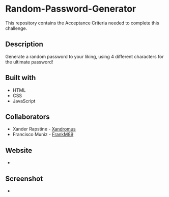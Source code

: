 # Random-Password-Generator

This repository contains the Acceptance Criteria needed to complete this challenge.

## Description

Generate a random password to your liking, using 4 different characters for the ultimate password!<br>

## Built with
<ul>
  <li>HTML<br></li>
  <li>CSS<br></li>
  <li>JavaScript<br></li>
 </ul>

## Collaborators
 <ul>
   <li>Xander Rapstine - <a href="https://github.com/Xandromus">Xandromus</a></li>
   <li>Francisco Muniz - <a href="https://github.com/FrankM89">FrankM89</a></li>
 </ul>
      
## Website
  <ul>
      <li> <a href="/"></a></li>
  </ul>
  
## Screenshot
  <ul>
      <li> </li>
  </ul>
